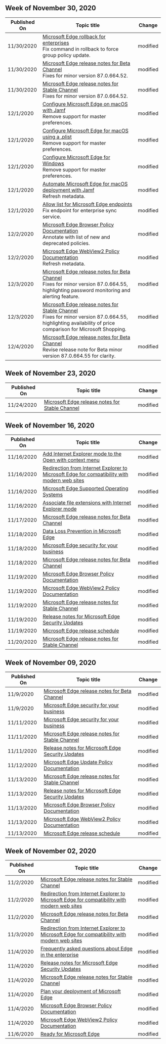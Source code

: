 <!-- This file is generated automatically each week. Changes made to this file will be overwritten.-->

## Week of November 30, 2020


| Published On |Topic title | Change |
|------|------------|--------|
| 11/30/2020 | [Microsoft Edge rollback for enterprises](/DeployEdge/edge-learnmore-rollback)<br>Fix command in rollback to force group policy update. | modified |
| 11/30/2020 | [Microsoft Edge release notes for Beta Channel](/DeployEdge/microsoft-edge-relnote-beta-channel)<br>Fixes for minor version 87.0.664.52.  | modified |
| 11/30/2020 | [Microsoft Edge release notes for Stable Channel](/DeployEdge/microsoft-edge-relnote-stable-channel) <br>Fixes for minor version 87.0.664.52.| modified |
| 12/1/2020 | [Configure Microsoft Edge on macOS with Jamf](/DeployEdge/configure-microsoft-edge-on-mac-jamf)<br>Remove support for master preferences. | modified |
| 12/1/2020 | [Configure Microsoft Edge for macOS using a .plist](/DeployEdge/configure-microsoft-edge-on-mac)<br>Remove support for master preferences. | modified |
| 12/1/2020 | [Configure Microsoft Edge for Windows](/DeployEdge/configure-microsoft-edge)<br>Remove support for master preferences. | modified |
| 12/1/2020 | [Automate Microsoft Edge for macOS deployment with Jamf](/DeployEdge/deploy-edge-mac-jamf)<br>Refresh metadata. | modified |
| 12/1/2020 | [Allow list for Microsoft Edge endpoints](/DeployEdge/microsoft-edge-security-endpoints)<br>Fix endpoint for enterprise sync service. | modified |
| 12/2/2020 | [Microsoft Edge Browser Policy Documentation](/DeployEdge/microsoft-edge-policies)<br>Annotate with list of new and deprecated policies. | modified |
| 12/2/2020 | [Microsoft Edge WebView2 Policy Documentation](/DeployEdge/microsoft-edge-webview-policies)<br>Refresh metadata. | modified |
| 12/3/2020 | [Microsoft Edge release notes for Beta Channel](/DeployEdge/microsoft-edge-relnote-beta-channel)<br>Fixes for minor version 87.0.664.55, highlighting password monitoring and alerting feature. | modified |
| 12/3/2020 | [Microsoft Edge release notes for Stable Channel](/DeployEdge/microsoft-edge-relnote-stable-channel) <br>Fixes for minor version 87.0.664.55, highlighting availability of price comparison for Microsoft Shopping.| modified |
| 12/4/2020 | [Microsoft Edge release notes for Beta Channel](/DeployEdge/microsoft-edge-relnote-beta-channel)<br>Revise release note for Beta minor version 87.0.664.55 for clarity.  | modified |


## Week of November 23, 2020


| Published On |Topic title | Change |
|------|------------|--------|
| 11/24/2020 | [Microsoft Edge release notes for Stable Channel](/DeployEdge/microsoft-edge-relnote-stable-channel) | modified |


## Week of November 16, 2020


| Published On |Topic title | Change |
|------|------------|--------|
| 11/16/2020 | [Add Internet Explorer mode to the Open with context menu](/DeployEdge/edge-ie-mode-add-guidance-filetype-associations) | modified |
| 11/16/2020 | [Redirection from Internet Explorer to Microsoft Edge for compatibility with modern web sites](/DeployEdge/edge-learnmore-neededge) | modified |
| 11/16/2020 | [Microsoft Edge Supported Operating Systems](/DeployEdge/microsoft-edge-supported-operating-systems) | modified |
| 11/16/2020 | [Associate file extensions with Internet Explorer mode](/DeployEdge/edge-ie-mode-add-guidance-filetype-associations) | modified |
| 11/17/2020 | [Microsoft Edge release notes for Beta Channel](/DeployEdge/microsoft-edge-relnote-beta-channel) | modified |
| 11/18/2020 | [Data Loss Prevention in Microsoft Edge](/DeployEdge/microsoft-edge-security-dlp) | modified |
| 11/18/2020 | [Microsoft Edge security for your business](/DeployEdge/ms-edge-security-for-business) | modified |
| 11/18/2020 | [Microsoft Edge release notes for Beta Channel](/DeployEdge/microsoft-edge-relnote-beta-channel) | modified |
| 11/19/2020 | [Microsoft Edge Browser Policy Documentation](/DeployEdge/microsoft-edge-policies) | modified |
| 11/19/2020 | [Microsoft Edge WebView2 Policy Documentation](/DeployEdge/microsoft-edge-webview-policies) | modified |
| 11/19/2020 | [Microsoft Edge release notes for Stable Channel](/DeployEdge/microsoft-edge-relnote-stable-channel) | modified |
| 11/19/2020 | [Release notes for Microsoft Edge Security Updates](/DeployEdge/microsoft-edge-relnotes-security) | modified |
| 11/19/2020 | [Microsoft Edge release schedule](/DeployEdge/microsoft-edge-release-schedule) | modified |
| 11/20/2020 | [Microsoft Edge release notes for Stable Channel](/DeployEdge/microsoft-edge-relnote-stable-channel) | modified |


## Week of November 09, 2020


| Published On |Topic title | Change |
|------|------------|--------|
| 11/9/2020 | [Microsoft Edge release notes for Beta Channel](/DeployEdge/microsoft-edge-relnote-beta-channel) | modified |
| 11/9/2020 | [Microsoft Edge security for your business](/DeployEdge/ms-edge-security-for-business) | modified |
| 11/11/2020 | [Microsoft Edge security for your business](/DeployEdge/ms-edge-security-for-business) | modified |
| 11/11/2020 | [Microsoft Edge release notes for Stable Channel](/DeployEdge/microsoft-edge-relnote-stable-channel) | modified |
| 11/11/2020 | [Release notes for Microsoft Edge Security Updates](/DeployEdge/microsoft-edge-relnotes-security) | modified |
| 11/12/2020 | [Microsoft Edge Update Policy Documentation](/DeployEdge/microsoft-edge-update-policies) | modified |
| 11/13/2020 | [Microsoft Edge release notes for Stable Channel](/DeployEdge/microsoft-edge-relnote-stable-channel) | modified |
| 11/13/2020 | [Release notes for Microsoft Edge Security Updates](/DeployEdge/microsoft-edge-relnotes-security) | modified |
| 11/13/2020 | [Microsoft Edge Browser Policy Documentation](/DeployEdge/microsoft-edge-policies) | modified |
| 11/13/2020 | [Microsoft Edge WebView2 Policy Documentation](/DeployEdge/microsoft-edge-webview-policies) | modified |
| 11/13/2020 | [Microsoft Edge release schedule](/DeployEdge/microsoft-edge-release-schedule) | modified |


## Week of November 02, 2020


| Published On |Topic title | Change |
|------|------------|--------|
| 11/2/2020 | [Microsoft Edge release notes for Stable Channel](/DeployEdge/microsoft-edge-relnote-stable-channel) | modified |
| 11/2/2020 | [Redirection from Internet Explorer to Microsoft Edge for compatibility with modern web sites](/DeployEdge/edge-learnmore-neededge) | modified |
| 11/2/2020 | [Microsoft Edge release notes for Beta Channel](/DeployEdge/microsoft-edge-relnote-beta-channel) | modified |
| 11/3/2020 | [Redirection from Internet Explorer to Microsoft Edge for compatibility with modern web sites](/DeployEdge/edge-learnmore-neededge) | modified |
| 11/4/2020 | [Frequently asked questions about Edge in the enterprise](/DeployEdge/faqs-edge-in-the-enterprise) | modified |
| 11/4/2020 | [Release notes for Microsoft Edge Security Updates](/DeployEdge/microsoft-edge-relnotes-security) | modified |
| 11/4/2020 | [Microsoft Edge release notes for Stable Channel](/DeployEdge/microsoft-edge-relnote-stable-channel) | modified |
| 11/4/2020 | [Plan your deployment of Microsoft Edge](/DeployEdge/deploy-edge-plan-deployment) | modified |
| 11/4/2020 | [Microsoft Edge Browser Policy Documentation](/DeployEdge/microsoft-edge-policies) | modified |
| 11/4/2020 | [Microsoft Edge WebView2 Policy Documentation](/DeployEdge/microsoft-edge-webview-policies) | modified |
| 11/6/2020 | [Ready for Microsoft Edge](/DeployEdge/deploy-edge-ready-for-edge) | modified |
